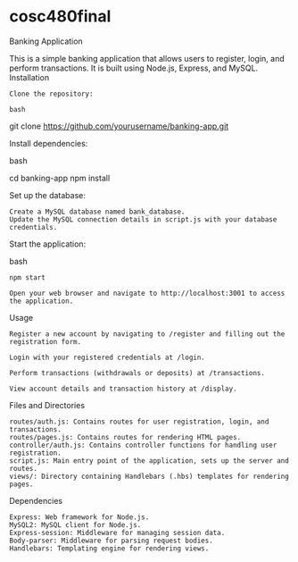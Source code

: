 # cosc480final
Banking Application

This is a simple banking application that allows users to register, login, and perform transactions. It is built using Node.js, Express, and MySQL.
Installation

    Clone the repository:

    bash

git clone https://github.com/yourusername/banking-app.git

Install dependencies:

bash

cd banking-app
npm install

Set up the database:

    Create a MySQL database named bank_database.
    Update the MySQL connection details in script.js with your database credentials.

Start the application:

bash

    npm start

    Open your web browser and navigate to http://localhost:3001 to access the application.

Usage

    Register a new account by navigating to /register and filling out the registration form.

    Login with your registered credentials at /login.

    Perform transactions (withdrawals or deposits) at /transactions.

    View account details and transaction history at /display.

Files and Directories

    routes/auth.js: Contains routes for user registration, login, and transactions.
    routes/pages.js: Contains routes for rendering HTML pages.
    controller/auth.js: Contains controller functions for handling user registration.
    script.js: Main entry point of the application, sets up the server and routes.
    views/: Directory containing Handlebars (.hbs) templates for rendering pages.

Dependencies

    Express: Web framework for Node.js.
    MySQL2: MySQL client for Node.js.
    Express-session: Middleware for managing session data.
    Body-parser: Middleware for parsing request bodies.
    Handlebars: Templating engine for rendering views.
